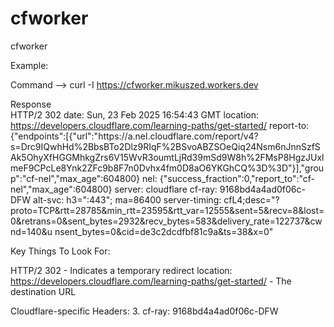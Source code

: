 # cfworker
cfworker

Example:

Command 
  --> curl -I https://cfworker.mikuszed.workers.dev

Response  
  HTTP/2 302 
  date: Sun, 23 Feb 2025 16:54:43 GMT
  location: https://developers.cloudflare.com/learning-paths/get-started/
  report-to: {"endpoints":[{"url":"https:\/\/a.nel.cloudflare.com\/report\/v4?  s=Drc9IQwhHd%2BbsBTo2Dlz9RIqF%2BSvoABZSOeQiq24Nsm6nJnnSzfSAk5OhyXfHGGMhkgZrs6V15WvR3oumtLjRd39mSd9W8h%2FMsP8HgzJUxlmeF9CPcLe8Ynk2ZFc9b8F7n0Dvhx4fm0D8aO6YKGhCQ%3D%3D"}],"group":"cf-nel","max_age":604800}
  nel: {"success_fraction":0,"report_to":"cf-nel","max_age":604800}
  server: cloudflare
  cf-ray: 9168bd4a4ad0f06c-DFW
  alt-svc: h3=":443"; ma=86400
  server-timing: cfL4;desc="?        
proto=TCP&rtt=28785&min_rtt=23595&rtt_var=12555&sent=5&recv=8&lost=0&retrans=0&sent_bytes=2932&recv_bytes=583&delivery_rate=122737&cwnd=140&u  nsent_bytes=0&cid=de3c2dcdfbf81c9a&ts=38&x=0"

Key Things To Look For:

HTTP/2 302 - Indicates a temporary redirect
location: https://developers.cloudflare.com/learning-paths/get-started/ - The destination URL

Cloudflare-specific Headers:
3. cf-ray: 9168bd4a4ad0f06c-DFW
